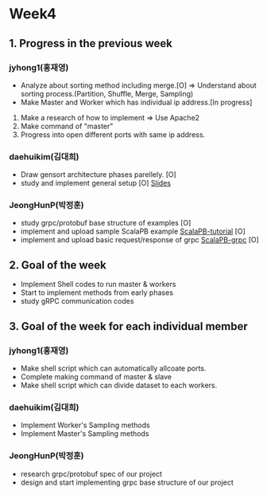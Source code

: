 # Week4
## 1. Progress in the previous week
### jyhong1(홍재영)
* Analyze about sorting method including merge.[O]
=> Understand about sorting process.(Partition, Shuffle, Merge, Sampling)
* Make Master and Worker which has individual ip address.[In progress]
1. Make a research of how to implement => Use Apache2
2. Make command of "master"
3. Progress into open different ports with same ip address.

### daehuikim(김대희)
* Draw gensort architecture phases parellely. [O]
* study and implement general setup [O]
[Slides](/docs/gensort%20phase%20slides.md)

### JeongHunP(박정훈)
* study grpc/protobuf base structure of examples [O]
* implement and upload sample ScalaPB example [ScalaPB-tutorial](https://scalapb.github.io/docs/getting-started) [O]
* implement and upload basic request/response of grpc [ScalaPB-grpc](https://scalapb.github.io/docs/grpc) [O]

## 2. Goal of the week
* Implement Shell codes to run master & workers
* Start to implement methods from early phases
* study gRPC communication codes

## 3. Goal of the week for each individual member
### jyhong1(홍재영)
* Make shell script which can automatically allcoate ports.
* Complete making command of master & slave
* Make shell script which can divide dataset to each workers.

### daehuikim(김대희)
* Implement Worker's Sampling methods
* Implement Master's Sampling methods

### JeongHunP(박정훈)
* research grpc/protobuf spec of our project
* design and start implementing grpc base structure of our project
